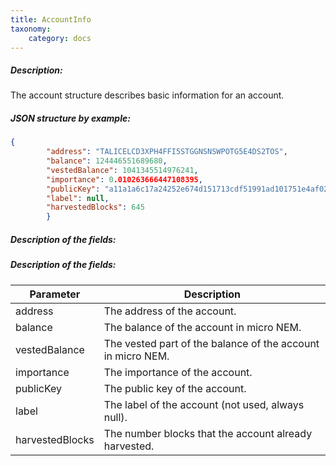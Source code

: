 ```yaml
---
title: AccountInfo
taxonomy:
    category: docs
---
```


 
##### Description: 
The account structure describes basic information for an account.

 
##### JSON structure by example: 
```json
{
        "address": "TALICELCD3XPH4FFI5STGGNSNSWPOTG5E4DS2TOS",
        "balance": 124446551689680,
        "vestedBalance": 1041345514976241,
        "importance": 0.010263666447108395,
        "publicKey": "a11a1a6c17a24252e674d151713cdf51991ad101751e4af02a20c61b59f1fe1a",
        "label": null,
        "harvestedBlocks": 645
        }
``` 
##### Description of the fields: 
##### Description of the fields: 

| Parameter | Description |
|------|------|
| address | The address of the account. |
| balance | The balance of the account in micro NEM. |
| vestedBalance | The vested part of the balance of the account in micro NEM. |
| importance | The importance of the account. |
| publicKey | The public key of the account. |
| label | The label of the account (not used, always null). |
| harvestedBlocks | The number blocks that the account already harvested. |

 
